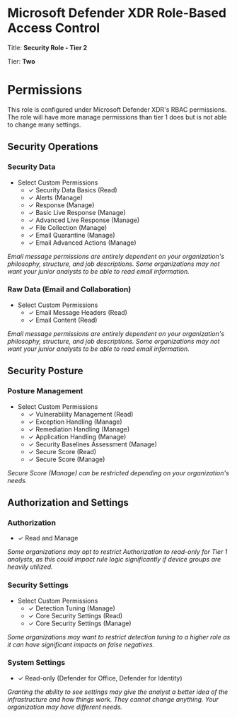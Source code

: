 # Microsoft Defender XDR Role-Based Access Control

Title: **Security Role - Tier 2**

Tier: **Two**

# Permissions
This role is configured under Microsoft Defender XDR's RBAC permissions. The role will have more manage permissions than tier 1 does but is not able to change many settings.

## Security Operations
### Security Data
* Select Custom Permissions
    * ✓ Security Data Basics (Read)
    * ✓ Alerts (Manage)
    * ✓ Response (Manage)
    * ✓ Basic Live Response (Manage)
    * ✓ Advanced Live Response (Manage)
    * ✓ File Collection (Manage)
    * ✓ Email Quarantine (Manage)
    * ✓ Email Advanced Actions (Manage)

_Email message permissions are entirely dependent on your organization's philosophy, structure, and job descriptions. Some organizations may not want your junior analysts to be able to read email information._

### Raw Data (Email and Collaboration)
* Select Custom Permissions
  * ✓ Email Message Headers (Read)
  * ✓ Email Content (Read)
 
_Email message permissions are entirely dependent on your organization's philosophy, structure, and job descriptions. Some organizations may not want your junior analysts to be able to read email information._

## Security Posture
### Posture Management
* Select Custom Permissions
    * ✓ Vulnerability Management (Read)
    * ✓ Exception Handling (Manage)
    * ✓ Remediation Handling (Manage)
    * ✓ Application Handling (Manage)
    * ✓ Security Baselines Assessment (Manage)
    * ✓ Secure Score (Read)
    * ✓ Secure Score (Manage)

_Secure Score (Manage) can be restricted depending on your organization's needs._


## Authorization and Settings
### Authorization
* ✓ Read and Manage

_Some organizations may opt to restrict Authorization to read-only for Tier 1 analysts, as this could impact rule logic significantly if device groups are heavily utilized._

### Security Settings
* Select Custom Permissions
  * ✓ Detection Tuning (Manage)
  * ✓ Core Security Settings (Read)
  * ✓ Core Security Settings (Manage)
 
_Some organizations may want to restrict detection tuning to a higher role as it can have significant impacts on false negatives._


### System Settings
* ✓ Read-only (Defender for Office, Defender for Identity)

_Granting the ability to see settings may give the analyst a better idea of the infrastructure and how things work. They cannot change anything. Your organization may have different needs._  



